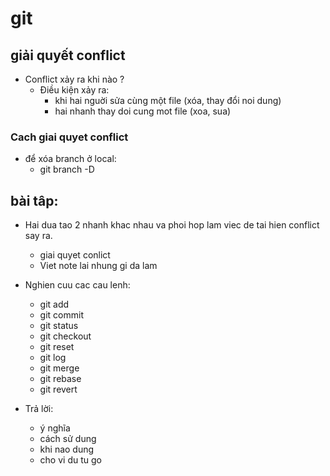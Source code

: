 # git

## giải quyết conflict

- Conflict xảy ra khi nào ?
   - Điều kiện xảy ra:
       - khi hai nguời sửa cùng một file (xóa, thay đổi noi dung)
       - hai nhanh thay doi cung mot file (xoa, sua)
### Cach giai quyet conflict

- để xóa branch ở local:
  - git branch -D <Ten branch>


## bài tâp:
- Hai dua tao 2 nhanh khac nhau va phoi hop lam viec de tai hien conflict say ra.
  - giai quyet conlict
  - Viet note lai nhung gi da lam
  
- Nghien cuu cac cau lenh:
  - git add
  - git commit
  - git status
  - git checkout
  - git reset
  - git log
  - git merge
  - git rebase
  - git revert
- Trả lời:
  - ý nghĩa
  - cách sử dung
  - khi nao dung
  - cho vi du tu go
